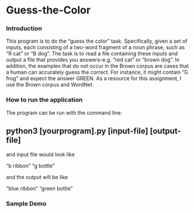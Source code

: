 # Guess-the-Color
### Introduction

This program is to do the “guess the color” task.  Specifically, given a set of inputs, each consisting of a two-word fragment of a noun phrase, such as “R cat” or “B dog”.  The task is to read a file containing these inputs and output a file that provides you answers–e.g. “red cat” or “brown dog”. In addition, the examples that do not occur in the Brown corpus are cases that a human can accurately guess the correct.  For instance, it might contain “G frog” and expect the answer GREEN.  As a resource for this assignment, I use the Brown corpus and WordNet.

### How to run the application

The program can be run with the command line:

## python3 [yourprogram].py [input-file] [output-file]

and input file would look like

“b ribbon”
“g bottle”

and the output will be like

“blue ribbon”
“green bottle”


### Sample Demo

